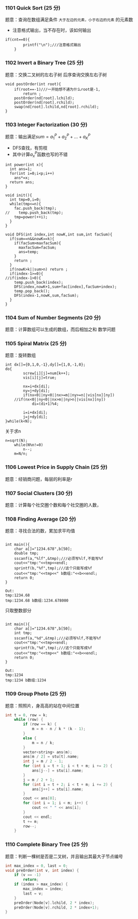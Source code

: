 ### 1101 Quick Sort (25 分)
题意：查询在数组满足条件 ```大于左边的元素，小于右边的元素``` 的元素数
* 注意格式输出，当不存在时，该如何输出
```
if(cnt==0){
        printf("\n");///注意格式输出
    }
```

### 1102 Invert a Binary Tree (25 分)
题意：交换二叉树的左右子树
后序查询交换左右子树
```
void postOrder(int root){
    if(root==-1)///一开始想不通为什么root是-1,
        return ;
    postOrder(nd[root].lchild);
    postOrder(nd[root].rchild);
    swap(nd[root].lchild,nd[root].rchild);
}
```

### 1103 Integer Factorization (30 分)
题意：输出满足$sum=a_{1}^{P}+a_{2}^{P}+...+a_{K}^{P}$
* DFS查找，有剪枝
* 其中计算$a_{x}^{P}$函数也写的不错
```
int power(int x){
  int ans=1;
  for(int i=0;i<p;i++)
    ans*=x;
  return ans;
}

void init(){
  int tmp=0,i=0;
  while(tmp<=n){
    fac.push_back(tmp);
//    temp.push_back(tmp);
    tmp=power(++i);
  }
}

void DFS(int index,int nowK,int sum,int facSum){
  if(sum==n&&nowK==k){
    if(facSum>maxfacSum){
      maxfacSum=facSum;
      ans=temp;
    }
    return ;
  }
  if(nowK>k||sum>n) return ;
  if(index-1>=0){
//if(index-1>0){
    temp.push_back(index);
    DFS(index,nowK+1,sum+fac[index],facSum+index);
    temp.pop_back();
    DFS(index-1,nowK,sum,facSum);
  }
}
```
### 1104 Sum of Number Segments (20 分)
题意：计算数组可以生成的数组，而后相加之和
数学问题
### 1105 Spiral Matrix (25 分)
题意：旋转数组
```
int dx[]={0,1,0,-1},dy[]={1,0,-1,0};
do{
        screw[i][j]=num[k++];
        vis[i][j]=true;

        nx=i+dx[di];
        ny=j+dy[di];
        if(nx<0||ny<0||nx>=m||ny>=n||vis[nx][ny])
    //if(nx<0||ny<0||nx>m||ny>n||vis[nx][ny])
            di=(di+1)%4;

        i=i+dx[di];
        j=j+dy[di];
}while(k<N);
```
关于求n
```
n=sqrt(N);
    while(N%n!=0)
        n--;
    m=N/n;
```

### 1106 Lowest Price in Supply Chain (25 分)
题意：经销商问题，每层的利率是r

### 1107 Social Clusters (30 分)
题意：计算每个社交圈个数和每个社交圈的人数，

### 1108 Finding Average (20 分)
题意：寻找合法的数，累加求平均值
```

int main(){
    char a[]="1234.678",b[50];
    double tmp;
    sscanf(a,"%lf",&tmp);///必须写%lf,不能写%f
    cout<<"tmp:"<<tmp<<endl;
    sprintf(b,"%f",tmp);///这个只能写成%f
    cout<<"tmp:"<<tmp<<" b数组:"<<b<<endl;
    return 0;
}

Out:
tmp:1234.68
tmp:1234.68 b数组:1234.678000

```
只取整数部分
```

int main(){
    char a[]="1234.678",b[50];
    int tmp;
    sscanf(a,"%d",&tmp);///必须写%lf,不能写%f
    cout<<"tmp:"<<tmp<<endl;
    sprintf(b,"%d",tmp);///这个只能写成%f
    cout<<"tmp:"<<tmp<<" b数组:"<<b<<endl;
    return 0;
}

Out:
tmp:1234
tmp:1234 b数组:1234
```

### 1109 Group Photo (25 分)
题意：照照片，身高高的站在中间位置


```cpp
int t = 0, row = k;
	while (row) {
		if (row == k) {
			m = n - n / k * (k - 1);
		}
		else {
			m = n / k;
		}
		vector<string> ans(m);
		ans[m / 2] = stu[t].name;
		int j = m / 2 - 1;
		for (int i = t + 1; i < t + m; i += 2) {
			ans[j--] = stu[i].name;
		}
		j = m / 2 + 1;
		for (int i = t + 2; i < t + m; i += 2) {
			ans[j++] = stu[i].name;
		}
		cout << ans[0];
		for (int i = 1; i < m; i++) {
			cout << " " << ans[i];
		}
		cout << endl;
		t += m;
		row--;
	}
```

### 1110 Complete Binary Tree (25 分)
题意：判断一棵树是否是二叉树，并且输出其最大子节点编号

```cpp
int max_index = 0, last = 0;
void preOrder(int v, int index) {
	if (v == -1)
		return;
	if (index > max_index) {
		max_index = index;
		last = v;
	}
	preOrder(Node[v].lchild, 2 * index);
	preOrder(Node[v].rchild, 2 * index+1);
}
```

